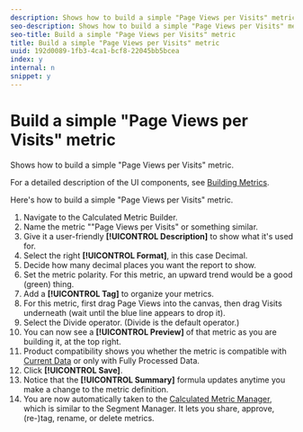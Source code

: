 ```yaml
---
description: Shows how to build a simple "Page Views per Visits" metric.
seo-description: Shows how to build a simple "Page Views per Visits" metric.
seo-title: Build a simple "Page Views per Visits" metric
title: Build a simple "Page Views per Visits" metric
uuid: 192d0089-1fb3-4ca1-bcf8-22045bb5bcea
index: y
internal: n
snippet: y
---
```


# Build a simple "Page Views per Visits" metric

Shows how to build a simple "Page Views per Visits" metric.

For a detailed description of the UI components, see [Building Metrics](../../../../../components/c-calcmetrics/c-workflow/cm-workflow/c-build-metrics/cm-build-metrics.md#concept_5EC82A91EB9C44FC870326C85F9D0B18).

Here's how to build a simple "Page Views per Visits" metric.

1. Navigate to the Calculated Metric Builder. 
1. Name the metric ""Page Views per Visits" or something similar. 
1. Give it a user-friendly **[!UICONTROL Description]** to show what it's used for. 
1. Select the right **[!UICONTROL Format]**, in this case Decimal. 
1. Decide how many decimal places you want the report to show. 
1. Set the metric polarity. For this metric, an upward trend would be a good (green) thing. 
1. Add a **[!UICONTROL Tag]** to organize your metrics. 
1. For this metric, first drag Page Views into the canvas, then drag Visits underneath (wait until the blue line appears to drop it). 
1. Select the Divide operator. (Divide is the default operator.) 
1. You can now see a **[!UICONTROL Preview]** of that metric as you are building it, at the top right. 
1. Product compatibility shows you whether the metric is compatible with [Current Data](https://marketing.adobe.com/resources/help/en_US/reference/data_latency.html) or only with Fully Processed Data. 
1. Click **[!UICONTROL Save]**. 
1. Notice that the **[!UICONTROL Summary]** formula updates anytime you make a change to the metric definition. 
1. You are now automatically taken to the [Calculated Metric Manager](../../../../../components/c-calcmetrics/c-workflow/cm-workflow/cm-manager.md#concept_BA6815CB06D842D5825766396B691653), which is similar to the Segment Manager. It lets you share, approve, (re-)tag, rename, or delete metrics.

